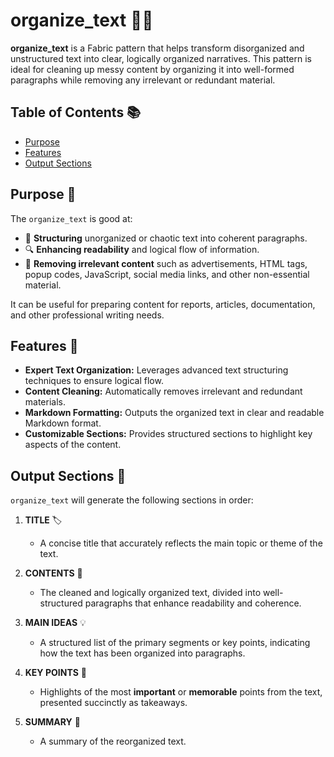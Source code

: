 # organize_text 📄✨

**organize_text** is a Fabric pattern that helps transform disorganized and unstructured text into clear, logically organized narratives. This pattern is ideal for cleaning up messy content by organizing it into well-formed paragraphs while removing any irrelevant or redundant material.

## Table of Contents 📚

- [Purpose](#purpose)
- [Features](#features)
- [Output Sections](#output-sections)

## Purpose 🎯

The `organize_text` is good at:

- 📑 **Structuring** unorganized or chaotic text into coherent paragraphs.
- 🔍 **Enhancing readability** and logical flow of information.
- 🧹 **Removing irrelevant content** such as advertisements, HTML tags, popup codes, JavaScript, social media links, and other non-essential material.

It can be useful for preparing content for reports, articles, documentation, and other professional writing needs.

## Features 🌟

- **Expert Text Organization:** Leverages advanced text structuring techniques to ensure logical flow.
- **Content Cleaning:** Automatically removes irrelevant and redundant materials.
- **Markdown Formatting:** Outputs the organized text in clear and readable Markdown format.
- **Customizable Sections:** Provides structured sections to highlight key aspects of the content.

## Output Sections 📝

`organize_text` will generate the following sections in order:

1. **TITLE** 🏷️
   - A concise title that accurately reflects the main topic or theme of the text.

2. **CONTENTS** 📄
   - The cleaned and logically organized text, divided into well-structured paragraphs that enhance readability and coherence.

3. **MAIN IDEAS** 💡
   - A structured list of the primary segments or key points, indicating how the text has been organized into paragraphs.

4. **KEY POINTS** 🔑
   - Highlights of the most **important** or **memorable** points from the text, presented succinctly as takeaways.

5. **SUMMARY** 📝
   - A summary of the reorganized text.